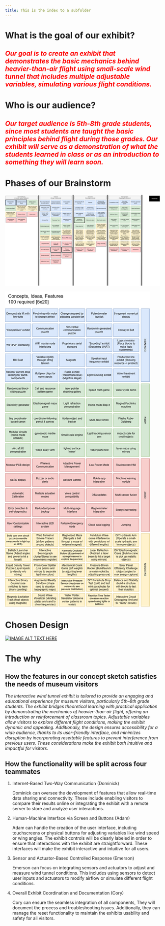 ```yaml
---
title: This is the index to a subfolder
---
```


# What is the goal of our exhibit?

## <span style="color: red">*Our goal is to create an exhibit that demonstrates the basic mechanics behind heavier-than-air flight using small-scale wind tunnel that includes multiple adjustable variables, simulating various flight conditions.*</span>

# Who is our audience?
## <span style="color: red">*Our target audience is 5th-8th grade students, since most students are taught the basic principles behind flight during those grades. Our exhibit will serve as a demonstration of what the students learned in class or as an introduction to something they will learn soon.*</span>

# Phases of our Brainstorm 
![IMAGE ALT TEXT HERE](https://raw.githubusercontent.com/RecPal/Group304EGR314.github.io/refs/heads/main/media/OrganizedIdeation.drawio.png)

![IMAGE ALT TEXT HERE](https://raw.githubusercontent.com/RecPal/Group304EGR314.github.io/refs/heads/main/media/Ideation.drawio.png)

# Chosen Design
[![IMAGE ALT TEXT HERE](https://img.youtube.com/vi/K2Sln-ReN9U/0.jpg)](https://www.youtube.com/watch?v=K2Sln-ReN9U)

# The why
## How the features in our concept sketch satisfies the needs of museum visitors

*The interactive wind tunnel exhibit is tailored to provide an engaging and educational experience for museum visitors, particularly 5th–8th grade students. The exhibit bridges theoretical learning with practical application by demonstrating the mechanics of heavier-than-air flight, offering an introduction or reinforcement of classroom topics. Adjustable variables allow visitors to explore different flight conditions, making the exhibit dynamic and appealing. Additionally, the design ensures accessibility for a wide audience, thanks to its user-friendly interface, and minimizes disruption by incorporating resettable features to prevent interference from previous users. These considerations make the exhibit both intuitive and impactful for visitors.*

## How the functionality will be split across four teammates

1. Internet-Based Two-Way Communication (Dominick)

   Dominick can oversee the development of features that allow real-time data sharing and connectivity. These include enabling visitors to compare their results online or integrating the exhibit with a remote server to store and analyze user interactions.

2. Human-Machine Interface via Screen and Buttons (Adam)	

   Adam can handle the creation of the user interface, including touchscreens or physical buttons for adjusting variables like wind speed or wing angles. The exhibit controls will be clearly labeled in order to ensure that interactions with the exhibit are straightforward. These interfaces will make the exhibit interactive and intuitive for all users.

3. Sensor and Actuator-Based Controlled Response (Emerson)

   Emerson can focus on integrating sensors and actuators to adjust and measure wind tunnel conditions. This includes using sensors to detect user inputs and actuators to modify airflow or simulate different flight conditions.

4. Overall Exhibit Coordination and Documentation (Cory)

   Cory can ensure the seamless integration of all components, They will document the process and troubleshooting issues. Additionally, they can manage the reset functionality to maintain the exhibits usability and safety for all visitors.